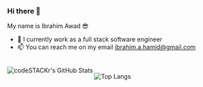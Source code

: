 ### Hi there 👋

My name is Ibrahim Awad 😎

- 🔭 I currently work as a full stack software engineer
- 📫 You can reach me on my email ibrahim.a.hamid@gmail.com

<br />

  <img align="left" alt="codeSTACKr's GitHub Stats" src="https://github-readme-stats.codestackr.vercel.app/api?username=ibrahimawadhamid&show_icons=true&hide_border=true&theme=radical" />

![Top Langs](https://github-readme-stats.vercel.app/api/top-langs/?username=ibrahimawadhamid&layout=compact)
